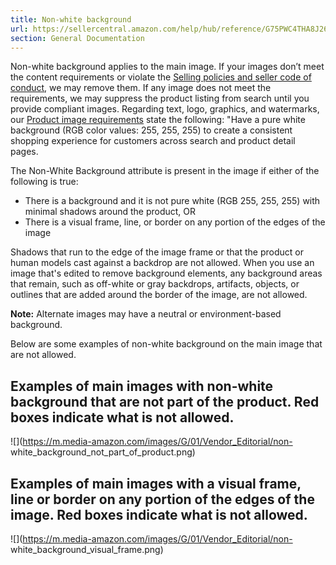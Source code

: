 ```yaml
---
title: Non-white background
url: https://sellercentral.amazon.com/help/hub/reference/G75PWC4THA8J269P
section: General Documentation
---
```


Non-white background applies to the main image. If your images don’t meet the
content requirements or violate the [Selling policies and seller code of
conduct](/help/hub/reference/G1801), we may remove them. If any image does not
meet the requirements, we may suppress the product listing from search until
you provide compliant images. Regarding text, logo, graphics, and watermarks,
our [Product image requirements](/help/hub/reference/external/G1881) state the
following: "Have a pure white background (RGB color values: 255, 255, 255) to
create a consistent shopping experience for customers across search and
product detail pages.

The Non-White Background attribute is present in the image if either of the
following is true:

  * There is a background and it is not pure white (RGB 255, 255, 255) with minimal shadows around the product, OR
  * There is a visual frame, line, or border on any portion of the edges of the image

Shadows that run to the edge of the image frame or that the product or human
models cast against a backdrop are not allowed. When you use an image that's
edited to remove background elements, any background areas that remain, such
as off-white or gray backdrops, artifacts, objects, or outlines that are added
around the border of the image, are not allowed.

**Note:** Alternate images may have a neutral or environment-based background.

Below are some examples of non-white background on the main image that are not
allowed.

Examples of main images with non-white background that are not part of the
product. Red boxes indicate what is not allowed.  
---  
![](https://m.media-amazon.com/images/G/01/Vendor_Editorial/non-
white_background_not_part_of_product.png)  
  
Examples of main images with a visual frame, line or border on any portion of
the edges of the image. Red boxes indicate what is not allowed.  
---  
![](https://m.media-amazon.com/images/G/01/Vendor_Editorial/non-
white_background_visual_frame.png)

